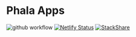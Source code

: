 # Phala Apps

![github workflow](https://github.com/Phala-Network/apps/actions/workflows/build.yml/badge.svg)
[![Netlify Status](https://api.netlify.com/api/v1/badges/927fa773-d939-4450-acc3-22650c7e9524/deploy-status)](https://app.netlify.com/sites/app-phala-network/deploys)
[![StackShare](http://img.shields.io/badge/tech-stack-0690fa.svg?style=flat)](https://stackshare.io/kingsleydon/phala-fe)
